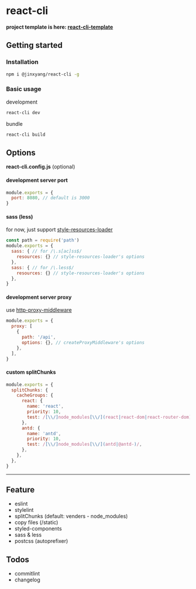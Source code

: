 # react-cli

**project template is here: [react-cli-template](https://github.com/jinxyang/react-cli-template)**



## Getting started

### Installation

```bash
npm i @jinxyang/react-cli -g
```

### Basic usage

development

```bash
react-cli dev
```

bundle

```bash
react-cli build
```

## Options

**react-cli.config.js** (optional)

#### development server port

```javascript
module.exports = {
  port: 8080, // default is 3000
}
```

#### sass (less)

for now, just support [style-resources-loader](https://www.npmjs.com/package/style-resources-loader)

```javascript
const path = require('path')
module.exports = {
  sass: { // for /\.s[ac]ss$/
    resources: {} // style-resources-loader's options 
  },
  sass: { // for /\.less$/
    resources: {} // style-resources-loader's options
  },
}
```

#### development server proxy

use [http-proxy-middleware](https://www.npmjs.com/package/http-proxy-middleware)

```javascript
module.exports = {
  proxy: [
    {
      path: '/api',
      options: {}, // createProxyMiddleware's options
    },
  ],
}
```

#### custom splitChunks

```javascript
module.exports = {
  splitChunks: {
    cacheGroups: {
      react: {
        name: 'react',
        priority: 10,
        test: /[\\/]node_modules[\\/](react|react-dom|react-router-dom)[\\/]/,
      },
      antd: {
        name: 'antd',
        priority: 10,
        test: /[\\/]node_modules[\\/](antd|@antd-)/,
      },
    },
  },
}

```

****

## Feature

- eslint
- stylelint
- splitChunks (default: venders - node_modules)
- copy files (/static)
- styled-components
- sass & less
- postcss (autoprefixer)

## Todos

- commitlint
- changelog